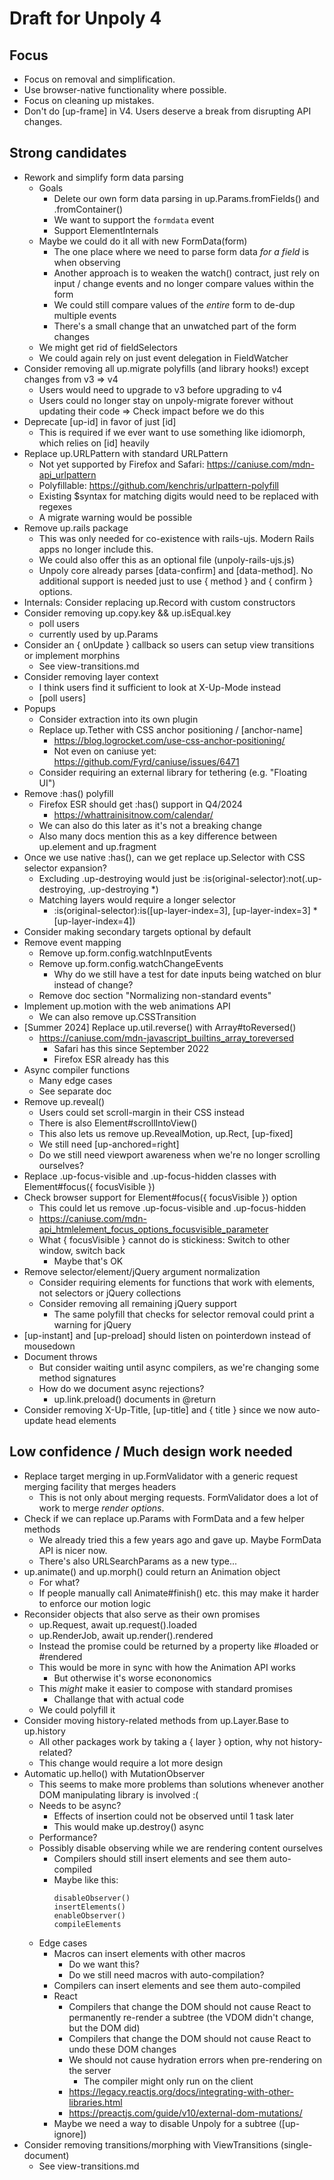 Draft for Unpoly 4
==================

Focus
-----

- Focus on removal and simplification.
- Use browser-native functionality where possible.
- Focus on cleaning up mistakes.
- Don't do [up-frame] in V4. Users deserve a break from disrupting API changes.


Strong candidates
-----------------

- Rework and simplify form data parsing
  - Goals 
    - Delete our own form data parsing in up.Params.fromFields() and .fromContainer()
    - We want to support the `formdata` event
    - Support ElementInternals
  - Maybe we could do it all with new FormData(form)
    - The one place where we need to parse form data *for a field* is when observing
    - Another approach is to weaken the watch() contract, just rely on input / change events and no longer compare values within the form
    - We could still compare values of the *entire* form to de-dup multiple events
    - There's a small change that an unwatched part of the form changes
  - We might get rid of fieldSelectors
  - We could again rely on just event delegation in FieldWatcher
- Consider removing all up.migrate polyfills (and library hooks!) except changes from v3 => v4
  - Users would need to upgrade to v3 before upgrading to v4
  - Users could no longer stay on unpoly-migrate forever without updating their code
  => Check impact before we do this
- Deprecate [up-id] in favor of just [id]
  - This is required if we ever want to use something like idiomorph, which relies on [id] heavily
- Replace up.URLPattern with standard URLPattern
  - Not yet supported by Firefox and Safari: https://caniuse.com/mdn-api_urlpattern
  - Polyfillable: https://github.com/kenchris/urlpattern-polyfill
  - Existing $syntax for matching digits would need to be replaced with regexes
  - A migrate warning would be possible
- Remove up.rails package
  - This was only needed for co-existence with rails-ujs. Modern Rails apps no longer include this.
  - We could also offer this as an optional file (unpoly-rails-ujs.js)
  - Unpoly core already parses [data-confirm] and [data-method]. No additional support is needed just to use { method } and { confirm } options.
- Internals: Consider replacing up.Record with custom constructors
- Consider removing up.copy.key && up.isEqual.key
  - poll users
  - currently used by up.Params
- Consider an { onUpdate } callback so users can setup view transitions or implement morphins
  - See view-transitions.md  
- Consider removing layer context
  - I think users find it sufficient to look at X-Up-Mode instead
  - [poll users]
- Popups
  - Consider extraction into its own plugin
  - Replace up.Tether with CSS anchor positioning / [anchor-name]
    - https://blog.logrocket.com/use-css-anchor-positioning/
    - Not even on caniuse yet: https://github.com/Fyrd/caniuse/issues/6471
  - Consider requiring an external library for tethering (e.g. "Floating UI")
- Remove :has() polyfill
  - Firefox ESR should get :has() support in Q4/2024
    - https://whattrainisitnow.com/calendar/
  - We can also do this later as it's not a breaking change
  - Also many docs mention this as a key difference between up.element and up.fragment
- Once we use native :has(), can we get replace up.Selector with CSS selector expansion?
  - Excluding .up-destroying would just be :is(original-selector):not(.up-destroying, .up-destroying *)
  - Matching layers would require a longer selector
    - :is(original-selector):is([up-layer-index=3], [up-layer-index=3] * [up-layer-index=4])
- Consider making secondary targets optional by default
- Remove event mapping
  - Remove up.form.config.watchInputEvents
  - Remove up.form.config.watchChangeEvents
    - Why do we still have a test for date inputs being watched on blur instead of change?
  - Remove doc section "Normalizing non-standard events"
- Implement up.motion with the web animations API
  - We can also remove up.CSSTransition
- [Summer 2024] Replace up.util.reverse() with Array#toReversed()
  - https://caniuse.com/mdn-javascript_builtins_array_toreversed
    - Safari has this since September 2022
    - Firefox ESR already has this
- Async compiler functions
  - Many edge cases
  - See separate doc
- Remove up.reveal()
  - Users could set scroll-margin in their CSS instead
  - There is also Element#scrollIntoView()
  - This also lets us remove up.RevealMotion, up.Rect, [up-fixed]
  - We still need [up-anchored=right]
  - Do we still need viewport awareness when we're no longer scrolling ourselves?
- Replace .up-focus-visible and .up-focus-hidden classes with Element#focus({ focusVisible })
- Check browser support for Element#focus({ focusVisible }) option
  - This could let us remove .up-focus-visible and .up-focus-hidden
  - https://caniuse.com/mdn-api_htmlelement_focus_options_focusvisible_parameter
  - What { focusVisible } cannot do is stickiness: Switch to other window, switch back
    - Maybe that's OK
- Remove selector/element/jQuery argument normalization
  - Consider requiring elements for functions that work with elements, not selectors or jQuery collections
  - Consider removing all remaining jQuery support
    - The same polyfill that checks for selector removal could print a warning for jQuery
- [up-instant] and [up-preload] should listen on pointerdown instead of mousedown
- Document throws
  - But consider waiting until async compilers, as we're changing some method signatures
  - How do we document async rejections?
    - up.link.preload() documents in @return
- Consider removing X-Up-Title, [up-title] and { title } since we now auto-update head elements


Low confidence / Much design work needed
----------------------------------------

- Replace target merging in up.FormValidator with a generic request merging facility that merges headers
  - This is not only about merging requests. FormValidator does a lot of work to merge *render options*.
- Check if we can replace up.Params with FormData and a few helper methods
  - We already tried this a few years ago and gave up. Maybe FormData API is nicer now.
  - There's also URLSearchParams as a new type...
- up.animate() and up.morph() could return an Animation object
  - For what?
  - If people manually call Animate#finish() etc. this may make it harder to enforce our motion logic
- Reconsider objects that also serve as their own promises
  - up.Request, await up.request().loaded
  - up.RenderJob, await up.render().rendered
  - Instead the promise could be returned by a property like #loaded or #rendered
  - This would be more in sync with how the Animation API works
    - But otherwise it's worse econonomics
  - This *might* make it easier to compose with standard promises
    - Challange that with actual code
  - We could polyfill it
- Consider moving history-related methods from up.Layer.Base to up.history
  - All other packages work by taking a { layer } option, why not history-related?
  - This change would require a lot more design
- Automatic up.hello() with MutationObserver
  - This seems to make more problems than solutions whenever another DOM manipulating library is involved :(
  - Needs to be async?
    - Effects of insertion could not be observed until 1 task later
    - This would make up.destroy() async
  - Performance?
  - Possibly disable observing while we are rendering content ourselves
    - Compilers should still insert elements and see them auto-compiled
    - Maybe like this:
      ```
      disableObserver()
      insertElements()
      enableObserver()
      compileElements
      ```
  - Edge cases
    - Macros can insert elements with other macros
      - Do we want this?
      - Do we still need macros with auto-compilation?
    - Compilers can insert elements and see them auto-compiled
    - React
      - Compilers that change the DOM should not cause React to permanently re-render a subtree (the VDOM didn't change, but the DOM did)
      - Compilers that change the DOM should not cause React to undo these DOM changes
      - We should not cause hydration errors when pre-rendering on the server
        - The compiler might only run on the client
      - https://legacy.reactjs.org/docs/integrating-with-other-libraries.html
      - https://preactjs.com/guide/v10/external-dom-mutations/
    - Maybe we need a way to disable Unpoly for a subtree ([up-ignore])
- Consider removing transitions/morphing with ViewTransitions (single-document)
  - See view-transitions.md 
